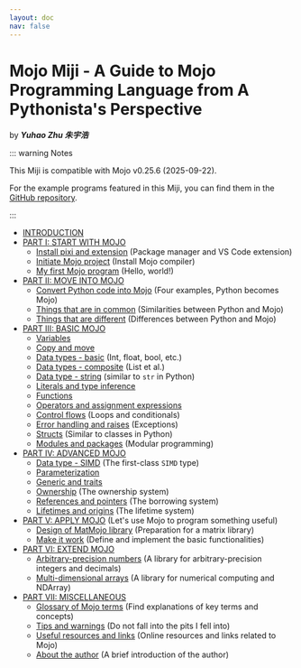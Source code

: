 ```yaml
---
layout: doc
nav: false
---
```


# Mojo Miji - A Guide to Mojo Programming Language from A Pythonista's Perspective

by ***Yuhao Zhu 朱宇浩***

::: warning Notes

This Miji is compatible with Mojo v0.25.6 (2025-09-22).

For the example programs featured in this Miji, you can find them in the [GitHub repository](https://github.com/forfudan/my-first-mojo-project).

:::

- [INTRODUCTION](./intro)
- [PART I: START WITH MOJO](./start/start)
  <!-- - [Install Magic (being deprecated)](./start/magic) (This will be deprecated in future) -->
  - [Install pixi and extension](./start/pixi) (Package manager and VS Code extension)
  - [Initiate Mojo project](./start/project) (Install Mojo compiler)
  - [My first Mojo program](./start/hello) (Hello, world!)
- [PART II: MOVE INTO MOJO](./move/move)
  - [Convert Python code into Mojo](./move/examples) (Four examples, Python becomes Mojo)
  - [Things that are in common](./move/common) (Similarities between Python and Mojo)
  - [Things that are different](./move/different) (Differences between Python and Mojo)
- [PART III: BASIC MOJO](./basic/basic)
  - [Variables](./basic/variables)
  - [Copy and move](./basic/copy)
  - [Data types - basic](./basic/types) (Int, float, bool, etc.)
  - [Data types - composite](./basic/composite) (List et al.)
  - [Data type - string](./basic/string) (similar to `str` in Python)
  - [Literals and type inference](./basic/literal)
  - [Functions](./basic/functions)
  - [Operators and assignment expressions](./basic/operators)
  - [Control flows](./basic/control) (Loops and conditionals)
  - [Error handling and raises](./basic/errors) (Exceptions)
  - [Structs](./basic/structs) (Similar to classes in Python)
  - [Modules and packages](./basic/packages) (Modular programming)
- [PART IV: ADVANCED MOJO](./advanced/advanced)
  - [Data type - SIMD](./advanced/simd) (The first-class `SIMD` type)
  - [Parameterization](./advanced/parameterization)
  - [Generic and traits](./advanced/generic)
  - [Ownership](./advanced/ownership) (The ownership system)
  - [References and pointers](./advanced/references) (The borrowing system)
  - [Lifetimes and origins](./advanced/lifetimes) (The lifetime system)
  <!-- - [Call Python in Mojo](./advanced/python) -->
- [PART V: APPLY MOJO](./apply/apply.md) (Let's use Mojo to program something useful)
  - [Design of MatMojo library](./apply/design.md) (Preparation for a matrix library)
  - [Make it work](./apply/work.md) (Define and implement the basic functionalities)
- [PART VI: EXTEND MOJO](./extend/extend)
  - [Arbitrary-precision numbers](./extend/decimojo) (A library for arbitrary-precision integers and decimals)
  - [Multi-dimensional arrays](./extend/numojo) (A library for numerical computing and NDArray)
- [PART VII: MISCELLANEOUS](./misc/misc)
  <!-- - [Memory layout of Mojo objects](./misc/layout) (How Mojo objects are stored in memory) -->
  - [Glossary of Mojo terms](./misc/glossary) (Find explanations of key terms and concepts)
  - [Tips and warnings](./misc/tips) (Do not fall into the pits I fell into)
  - [Useful resources and links](./misc/resources) (Online resources and links related to Mojo)
  <!-- - [Wishes for extra features](./misc/wishes) (Some features I wish Mojo could have) -->
  - [About the author](./misc/author) (A brief introduction of the author)
  <!-- - [Further readings] -->
